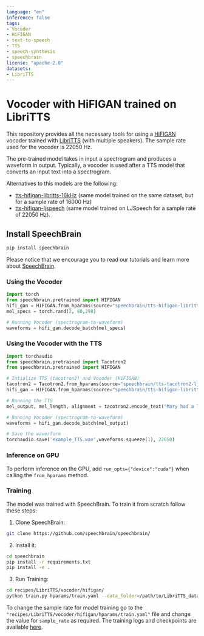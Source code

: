```yaml
---
language: "en"
inference: false
tags:
- Vocoder
- HiFIGAN
- text-to-speech
- TTS
- speech-synthesis
- speechbrain
license: "apache-2.0"
datasets:
- LibriTTS
---
```


# Vocoder with HiFIGAN trained on LibriTTS

This repository provides all the necessary tools for using a [HiFIGAN](https://arxiv.org/abs/2010.05646) vocoder trained with [LibriTTS](https://www.openslr.org/60/) (with multiple speakers). The sample rate used for the vocoder is 22050 Hz.

The pre-trained model takes in input a spectrogram and produces a waveform in output. Typically, a vocoder is used after a TTS model that converts an input text into a spectrogram.

Alternatives to this models are the following:
- [tts-hifigan-libritts-16kHz](https://huggingface.co/speechbrain/tts-hifigan-libritts-16kHz/) (same model trained on the same dataset, but for a sample rate of 16000 Hz)
- [tts-hifigan-ljspeech](https://huggingface.co/speechbrain/tts-hifigan-ljspeech)  (same model trained on LJSpeech for a sample rate of 22050 Hz).

## Install SpeechBrain

```bash
pip install speechbrain
```


Please notice that we encourage you to read our tutorials and learn more about
[SpeechBrain](https://speechbrain.github.io).

### Using the Vocoder

```python
import torch
from speechbrain.pretrained import HIFIGAN
hifi_gan = HIFIGAN.from_hparams(source="speechbrain/tts-hifigan-libritts-22050Hz", savedir="tmpdir")
mel_specs = torch.rand(2, 80,298)

# Running Vocoder (spectrogram-to-waveform)
waveforms = hifi_gan.decode_batch(mel_specs)
```

### Using the Vocoder with the TTS
```python
import torchaudio
from speechbrain.pretrained import Tacotron2
from speechbrain.pretrained import HIFIGAN

# Intialize TTS (tacotron2) and Vocoder (HiFIGAN)
tacotron2 = Tacotron2.from_hparams(source="speechbrain/tts-tacotron2-ljspeech", savedir="tmpdir_tts")
hifi_gan = HIFIGAN.from_hparams(source="speechbrain/tts-hifigan-libritts-22050Hz", savedir="tmpdir_vocoder")

# Running the TTS
mel_output, mel_length, alignment = tacotron2.encode_text("Mary had a little lamb")

# Running Vocoder (spectrogram-to-waveform)
waveforms = hifi_gan.decode_batch(mel_output)

# Save the waverform
torchaudio.save('example_TTS.wav',waveforms.squeeze(1), 22050)
```

### Inference on GPU
To perform inference on the GPU, add  `run_opts={"device":"cuda"}`  when calling the `from_hparams` method.

### Training
The model was trained with SpeechBrain.
To train it from scratch follow these steps:
1. Clone SpeechBrain:
```bash
git clone https://github.com/speechbrain/speechbrain/
```
2. Install it:
```bash
cd speechbrain
pip install -r requirements.txt
pip install -e .
```
3. Run Training:
```bash
cd recipes/LibriTTS/vocoder/hifigan/
python train.py hparams/train.yaml --data_folder=/path/to/LibriTTS_data_destination --sample_rate=22050
```

To change the sample rate for model training go to the `"recipes/LibriTTS/vocoder/hifigan/hparams/train.yaml"` file and change the value for `sample_rate` as required.
The training logs and checkpoints are available [here](https://drive.google.com/drive/folders/1cImFzEonNYhetS9tmH9R_d0EFXXN0zpn?usp=sharing).